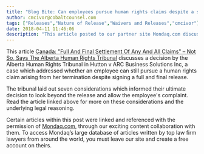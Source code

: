 ```yaml
---
title: "Blog Bite: Can employees pursue human rights claims despite a signed release?"
author: cmcivor@cobaltcounsel.com
tags: ["Releases","Nature of Release","Waivers and Releases","cmcivor"]
date: 2018-04-11 11:46:06
description: "This article posted to our partner site Mondaq.com discusses a decision by the Alberta Human Rights Tribunal in Hutton v ARC Business Solutions Inc, a case which addressed whether an employee can still pursue a human rights claim arising from her termination despite signing a full and final release."
---
```


This article [Canada: "Full And Final Settlement Of Any And All Claims" – Not So, Says The Alberta Human Rights Tribunal](http://www.mondaq.com/canada/x/394254/employee+rights+labour+relations/Full+and+final+settlement+of+any+and+all+claims+not+so+says+the+Alberta+Human+Rights+Tribunal) discusses a decision by the Alberta Human Rights Tribunal in Hutton v ARC Business Solutions Inc, a case which addressed whether an employee can still pursue a human rights claim arising from her termination despite signing a full and final release. 

The tribunal laid out seven considerations which informed their ultimate decision to look beyond the release and allow the employee's complaint. Read the article linked above for more on these considerations and the underlying legal reasoning.

Certain articles within this post were linked and referenced with the permission of [Mondaq.com](https://www.mondaq.com/?clear=true), through our exciting content collaboration with them.  To access Mondaq’s large database of articles written by top law firm lawyers from around the world, you must leave our site and create a free account on theirs.
